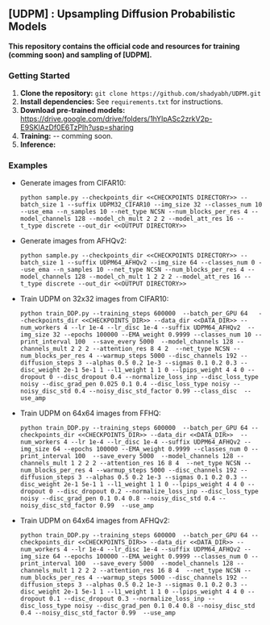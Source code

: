 ## [UDPM] : Upsampling Diffusion Probabilistic Models

**This repository contains the official code and resources for training (comming soon) and sampling of [UDPM].**

### Getting Started

1. **Clone the repository:** `git clone https://github.com/shadyabh/UDPM.git`
2. **Install dependencies:** See `requirements.txt` for instructions.
3. **Download pre-trained models:** https://drive.google.com/drive/folders/1hYIpASc2zrkV2p-E9SKlAzDf0E6TzPIh?usp=sharing
4. **Training:** -- comming soon.
5. **Inference:** 

### Examples

* Generate images from CIFAR10:
  ```
  python sample.py --checkpoints_dir <<CHECKPOINTS DIRECTORY>> --batch_size 1 --suffix UDPM32_CIFAR10 --img_size 32 --classes_num 10 --use_ema --n_samples 10 --net_type NCSN --num_blocks_per_res 4 --model_channels 128 --model_ch_mult 2 2 2 --model_att_res 16 --t_type discrete --out_dir <<OUTPUT DIRECTORY>>
  ```
* Generate images from AFHQv2:
  ```
  python sample.py --checkpoints_dir <<CHECKPOINTS DIRECTORY>> --batch_size 1 --suffix UDPM64_AFHQv2 --img_size 64 --classes_num 0 --use_ema --n_samples 10 --net_type NCSN --num_blocks_per_res 4 --model_channels 128 --model_ch_mult 1 2 2 2 --model_att_res 16 --t_type discrete --out_dir <<OUTPUT DIRECTORY>>
  ```

* Train UDPM on 32x32 images from CIFAR10:
  ```
  python train_DDP.py --training_steps 600000  --batch_per_GPU 64   --checkpoints_dir <<CHECKPOINTS_DIR>> --data_dir <<DATA_DIR>> --num_workers 4 --lr 1e-4 --lr_disc 1e-4 --suffix UDPM64_AFHQv2  --img_size 32 --epochs 100000 --EMA_weight 0.9999 --classes_num 10 --print_interval 100  --save_every 5000  --model_channels 128 --channels_mult 2 2 2 --attention_res 8 4 2  --net_type NCSN --num_blocks_per_res 4 --warmup_steps 5000 --disc_channels 192 --diffusion_steps 3 --alphas 0.5 0.2 1e-3 --sigmas 0.1 0.2 0.3 --disc_weight 2e-1 5e-1 1 --l1_weight 1 1 0 --lpips_weight 4 4 0 --dropout 0 --disc_dropout 0.4 --normalize_loss_inp --disc_loss_type noisy --disc_grad_pen 0.025 0.1 0.4 --disc_loss_type noisy --noisy_disc_std 0.4 --noisy_disc_std_factor 0.99 --class_disc  --use_amp
  ```

* Train UDPM on 64x64 images from FFHQ:
  ```
  python train_DDP.py --training_steps 600000  --batch_per_GPU 64 --checkpoints_dir <<CHECKPOINTS_DIR>> --data_dir <<DATA_DIR>>  --num_workers 4 --lr 1e-4 --lr_disc 1e-4 --suffix UDPM64_AFHQv2 --img_size 64 --epochs 100000 --EMA_weight 0.9999 --classes_num 0 --print_interval 100  --save_every 5000  --model_channels 128 --channels_mult 1 2 2 2 --attention_res 16 8 4  --net_type NCSN --num_blocks_per_res 4 --warmup_steps 5000 --disc_channels 192 --diffusion_steps 3 --alphas 0.5 0.2 1e-3 --sigmas 0.1 0.2 0.3 --disc_weight 2e-1 5e-1 1 --l1_weight 1 1 0 --lpips_weight 4 4 0 --dropout 0 --disc_dropout 0.2 --normalize_loss_inp --disc_loss_type noisy --disc_grad_pen 0.1 0.4 0.8 --noisy_disc_std 0.4 --noisy_disc_std_factor 0.99  --use_amp
  ```

* Train UDPM on 64x64 images from AFHQv2:
  ```
  python train_DDP.py --training_steps 600000  --batch_per_GPU 64 --checkpoints_dir <<CHECKPOINTS_DIR>> --data_dir <<DATA_DIR>> --num_workers 4 --lr 1e-4 --lr_disc 1e-4 --suffix UDPM64_AFHQv2 --img_size 64 --epochs 100000 --EMA_weight 0.9999 --classes_num 0 --print_interval 100  --save_every 5000  --model_channels 128 --channels_mult 1 2 2 2 --attention_res 16 8 4  --net_type NCSN --num_blocks_per_res 4 --warmup_steps 5000 --disc_channels 192 --diffusion_steps 3 --alphas 0.5 0.2 1e-3 --sigmas 0.1 0.2 0.3 --disc_weight 2e-1 5e-1 1 --l1_weight 1 1 0 --lpips_weight 4 4 0 --dropout 0.1 --disc_dropout 0.3 --normalize_loss_inp --disc_loss_type noisy --disc_grad_pen 0.1 0.4 0.8 --noisy_disc_std 0.4 --noisy_disc_std_factor 0.99  --use_amp
  ```
  
